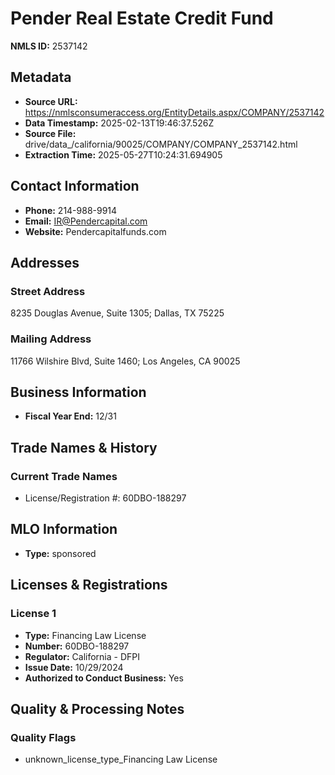# Pender Real Estate Credit Fund

**NMLS ID:** 2537142

## Metadata
- **Source URL:** https://nmlsconsumeraccess.org/EntityDetails.aspx/COMPANY/2537142
- **Data Timestamp:** 2025-02-13T19:46:37.526Z
- **Source File:** drive/data_/california/90025/COMPANY/COMPANY_2537142.html
- **Extraction Time:** 2025-05-27T10:24:31.694905

## Contact Information
- **Phone:** 214-988-9914
- **Email:** IR@Pendercapital.com
- **Website:** Pendercapitalfunds.com

## Addresses
### Street Address
8235 Douglas Avenue, Suite 1305; Dallas, TX 75225

### Mailing Address
11766 Wilshire Blvd, Suite 1460; Los Angeles, CA 90025

## Business Information
- **Fiscal Year End:** 12/31

## Trade Names & History
### Current Trade Names
- License/Registration #: 60DBO-188297

## MLO Information
- **Type:** sponsored

## Licenses & Registrations

### License 1
- **Type:** Financing Law License
- **Number:** 60DBO-188297
- **Regulator:** California - DFPI
- **Issue Date:** 10/29/2024
- **Authorized to Conduct Business:** Yes

## Quality & Processing Notes
### Quality Flags
- unknown_license_type_Financing Law License
